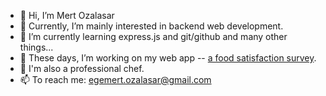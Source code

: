 - 👋 Hi, I’m Mert Ozalasar
- 👀 Currently, I’m mainly interested in backend web development.
- 🌱 I’m currently learning express.js and git/github and many other things...
- 💞️ These days, I’m working on my web app -- [a food satisfaction survey](https://github.com/Egm1803/happy-food-survey).
- 🍳 I'm also a professional chef.
- 📫 To reach me: egemert.ozalasar@gmail.com

<!---
Egm1803/Egm1803 is a ✨ special ✨ repository because its `README.md` (this file) appears on your GitHub profile.
You can click the Preview link to take a look at your changes.
--->
